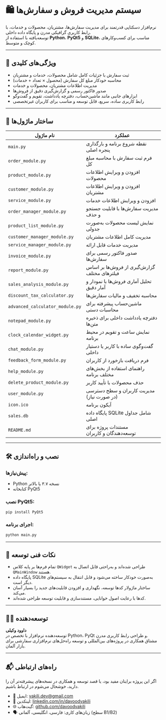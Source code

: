 # 🛍️ سیستم مدیریت فروش و سفارش‌ها

نرم‌افزار دسکتاپی قدرتمند برای مدیریت سفارش‌ها، مشتریان، محصولات و خدمات، با رابط کاربری گرافیکی مدرن و پایگاه داده داخلی.  
توسعه‌یافته با استفاده از **Python**، **PyQt5** و **SQLite**، مناسب برای کسب‌وکارهای کوچک و متوسط.

---

## 🚀 ویژگی‌های کلیدی

- ثبت سفارش با جزئیات کامل شامل محصولات، خدمات و مشتریان  
- محاسبه خودکار مبلغ کل سفارش (محصول × تعداد + خدمات)  
- مدیریت اطلاعات مشتریان، محصولات و خدمات  
- صدور فاکتور رسمی و گزارش‌گیری دقیق از فروش‌ها  
- ابزارهای جانبی مانند ماشین‌حساب، دفترچه یادداشت، تقویم و گفت‌وگو  
- رابط کاربری ساده، سریع، قابل توسعه و مناسب برای کاربران غیرتخصصی  

---

## 🧩 ساختار ماژول‌ها

| نام ماژول | عملکرد |
|-----------|--------|
| `main.py` | نقطه شروع برنامه و بارگذاری پنجره اصلی |
| `order_module.py` | فرم ثبت سفارش با محاسبه مبلغ کل |
| `product_module.py` | افزودن و ویرایش اطلاعات محصولات |
| `customer_module.py` | افزودن و ویرایش اطلاعات مشتریان |
| `service_module.py` | افزودن و ویرایش اطلاعات خدمات |
| `order_manager_module.py` | مدیریت سفارش‌ها با قابلیت جستجو و حذف |
| `product_list_module.py` | نمایش لیست محصولات به‌صورت جدولی |
| `customer_manager_module.py` | مدیریت کامل اطلاعات مشتریان |
| `service_manager_module.py` | مدیریت خدمات قابل ارائه |
| `invoice_module.py` | صدور فاکتور رسمی برای سفارش‌ها |
| `report_module.py` | گزارش‌گیری از فروش‌ها بر اساس فیلترهای مختلف |
| `sales_analysis_module.py` | تحلیل آماری فروش‌ها با نمودار و آمار دقیق |
| `discount_tax_calculator.py` | محاسبه تخفیف و مالیات سفارش‌ها |
| `advanced_calculator_module.py` | ماشین‌حساب پیشرفته برای محاسبات دستی |
| `notepad_module.py` | دفترچه یادداشت داخلی برای ذخیره متن‌ها |
| `clock_calendar_widget.py` | نمایش ساعت و تقویم در محیط برنامه |
| `chat_module.py` | گفت‌وگوی ساده با کاربر یا دستیار داخلی |
| `feedback_form_module.py` | فرم دریافت بازخورد از کاربران |
| `help_module.py` | راهنمای استفاده از بخش‌های مختلف برنامه |
| `delete_product_module.py` | حذف محصولات با تأیید کاربر |
| `user_module.py` | مدیریت کاربران و سطح دسترسی (در صورت نیاز) |
| `icon.ico` | آیکون برنامه |
| `sales.db` | پایگاه داده SQLite شامل جداول اصلی |
| `README.md` | مستندات پروژه برای توسعه‌دهندگان و کاربران |

---

## 🛠️ نصب و راه‌اندازی

### پیش‌نیازها:
- Python نسخه ۳.۷ یا بالاتر  
- کتابخانه PyQt5  

### نصب PyQt5:

```bash
pip install PyQt5
```

### اجرای برنامه:

```bash
python main.py
```

---

## 📌 نکات فنی توسعه

- تمام فرم‌ها بر پایه کلاس `QWidget` طراحی شده‌اند و به‌راحتی قابل اتصال به `QMainWindow` هستند.  
- پایگاه داده SQLite به‌صورت خودکار ساخته می‌شود و قابل انتقال به سیستم‌های دیگر است.  
- ساختار ماژولار کدها توسعه، نگهداری و افزودن قابلیت‌های جدید را بسیار آسان می‌کند.  
- کدها با رعایت اصول خوانایی، مستندسازی و قابلیت توسعه طراحی شده‌اند.

---

## 👨‍💻 توسعه‌دهنده

**داوود وکیلی**  
توسعه‌دهنده نرم‌افزار با تخصص در Python، PyQt و طراحی رابط کاربری مدرن.  
مشتاق همکاری در پروژه‌های بین‌المللی و توسعه راه‌حل‌های نرم‌افزاری سفارشی برای بازار آلمان.

---

## 📬 راه‌های ارتباطی

اگر این پروژه برایتان مفید بود، یا قصد توسعه و همکاری در نسخه‌های پیشرفته‌تر آن را دارید، خوشحال می‌شوم در ارتباط باشیم.

- 📧 ایمیل: vakili.dev@gmail.com  
- 💼 لینکدین: [linkedin.com/in/davoodvakili](https://linkedin.com/in/davoodvakili)  
- 🌐 گیت‌هاب: [github.com/davoodvakili](https://github.com/davoodvakili)  
- 🗣️ زبان‌های کاری: فارسی، انگلیسی، آلمانی (سطح B1/B2)
